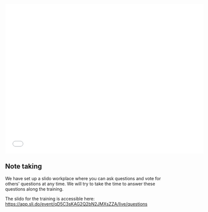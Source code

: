 <iframe id="iframepdf" src="../../../lectures/introduction/introduction_southgreen_2023.pdf" frameborder="0" width="640" height="480" allowfullscreen="true" mozallowfullscreen="true" webkitallowfullscreen="true"></iframe> 

## Note taking

We have set up a slido workplace where you can ask questions and vote for others' questions at any time. We will try to take the time to answer these questions along the training.

The slido for the training is accessible here:
https://app.sli.do/event/qD5C3sKAG2Q2bN2JMXsZZA/live/questions